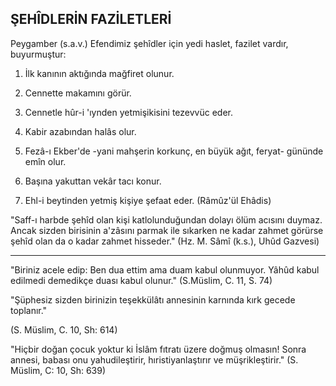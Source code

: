 ## ŞEHÎDLERİN FAZİLETLERİ

Peygamber (s.a.v.) Efendimiz şehîdler için yedi haslet, fazilet vardır, buyurmuştur:

1) İlk kanının aktığında mağfiret olunur.

2) Cennette makamını görür.

3) Cennetle hûr-i 'ıynden yetmişikisini tezevvüc eder.

4) Kabir azabından halâs olur.

5) Fezâ-ı Ekber'de -yani mahşerin korkunç, en büyük ağıt, feryat- gününde emîn olur.

6) Başına yakuttan vekâr tacı konur.

7) Ehl-i beytinden yetmiş kişiye şefaat eder. (Râmûz'ül Ehâdis)

"Saff-ı harbde şehîd olan kişi katlolunduğundan dolayı ölüm acısını duymaz. Ancak sizden birisinin a'zâsını parmak ile sıkarken ne kadar zahmet görürse şehîd olan da o kadar zahmet hisseder." (Hz. M. Sâmî (k.s.), Uhûd Gazvesi)

<hr>

"Biriniz acele edip: Ben dua ettim ama duam kabul olunmuyor. Yâhûd kabul edilmedi demedikçe duası kabul olunur." (S.Müslim, C. 11, S. 74)

"Şüphesiz sizden birinizin teşekkülâtı annesinin karnında kırk gecede toplanır."

(S. Müslim, C. 10, Sh: 614)

"Hiçbir doğan çocuk yoktur ki İslâm fıtratı üzere doğmuş olmasın! Sonra annesi, babası onu yahudileştirir, hıristiyanlaştırır ve müşrikleştirir." (S. Müslim, C: 10, Sh: 639)
